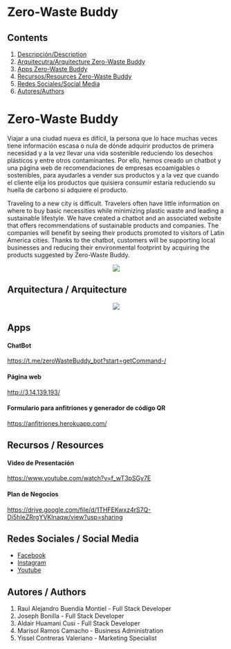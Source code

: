 # Zero-Waste Buddy
## Contents
1. [Descripción/Description](#descripcion)
2. [Arquitecutra/Arquitecture Zero-Waste Buddy](#arquitectura)
3. [Apps Zero-Waste Buddy](#apps)
4. [Recursos/Resources Zero-Waste Buddy](#recursos)
5. [Redes Sociales/Social Media](#redes)
6. [Autores/Authors](#autores)

# Zero-Waste Buddy
<a name="descripcion"></a>
Viajar a una ciudad nueva es difícil, la persona que lo hace muchas veces tiene información escasa o nula de dónde adquirir productos de primera necesidad y a la vez llevar una vida sostenible reduciendo los desechos plásticos y entre otros contaminantes. Por ello, hemos creado un chatbot y una página web de recomendaciones de empresas ecoamigables o sostenibles, para ayudarles a vender sus productos y a la vez que cuando el cliente elija los productos que quisiera consumir estaría reduciendo su huella de carbono si adquiere el producto. 

Traveling to a new city is difficult. Travelers often have little information on where to buy basic necessities while minimizing plastic waste and leading a sustainable lifestyle. We have created a chatbot and an associated website that offers recommendations of sustainable products and companies. The companies will benefit by seeing their products promoted to visitors of Latin America cities. Thanks to the chatbot, customers will be supporting local businesses and reducing their environmental footprint by acquiring the products suggested by Zero-Waste Buddy.

<p align="center">
  <img width="auto" height="auto" src="http://3.14.139.193/wp-content/uploads/2021/06/zwb-logo.png">
</p>

## Arquitectura / Arquitecture
<a name="arquitectura"></a>
<p align="center">
  <img width="auto" height="auto" src="https://user-images.githubusercontent.com/74805042/124068911-f8906580-da00-11eb-8ec1-ab9088add543.jpg">
</p>

## Apps
<a name="apps"></a>

#### ChatBot
https://t.me/zeroWasteBuddy_bot?start=getCommand-/

#### Página web
http://3.14.139.193/

#### Formulario para anfitriones y generador de código QR    
https://anfitriones.herokuapp.com/

## Recursos / Resources
<a name="recursos"></a>

#### Video de Presentación 
https://www.youtube.com/watch?v=f_wT3pSGy7E

#### Plan de Negocios
https://drive.google.com/file/d/1THFEKwxz4rS7Q-Di5hIeZRrgYVKlnaqw/view?usp=sharing

## Redes Sociales / Social Media
<a name="redes"></a>
* [Facebook](https://www.facebook.com/zerowastebuddy/)
* [Instagram](https://www.instagram.com/zerowastebuddy/)
* [Youtube](https://www.youtube.com/channel/UCyeksk7d-x8zHBCVeim9I_A)

## Autores / Authors
<a name="autores"></a>
1. Raul Alejandro Buendía Montiel - Full Stack Developer
2. Joseph Bonilla - Full Stack Developer
3. Aldair Huamani Cusi - Full Stack Developer
4. Marisol Ramos Camacho - Business Administration 
5. Yissel Contreras Valeriano - Marketing Specialist


